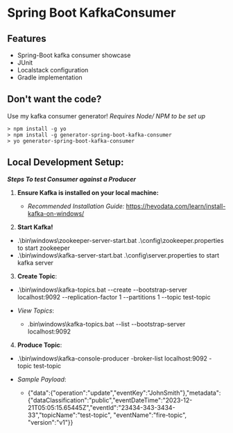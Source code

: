 # Spring Boot KafkaConsumer

## Features

* Spring-Boot kafka consumer showcase
* JUnit
* Localstack configuration
* Gradle implementation

## Don't want the code?

Use my kafka consumer generator!
*Requires Node/ NPM to be set up*

```
> npm install -g yo
> npm install -g generator-spring-boot-kafka-consumer
> yo generator-spring-boot-kafka-consumer
```

## Local Development Setup:
***Steps To test Consumer against a Producer***

1. **Ensure Kafka is installed on your local machine:**
   - *Recommended Installation Guide:* https://hevodata.com/learn/install-kafka-on-windows/

2. **Start Kafka!**
- .\bin\windows\zookeeper-server-start.bat .\config\zookeeper.properties to start zookeeper
- .\bin\windows\kafka-server-start.bat .\config\server.properties to start kafka server

3. **Create Topic**:
- .\bin\windows\kafka-topics.bat --create --bootstrap-server localhost:9092 --replication-factor 1 --partitions 1 --topic test-topic

- *View Topics*:
  - \.bin\windows\kafka-topics.bat --list --bootstrap-server localhost:9092

4. **Produce Topic**:
- .\bin\windows\kafka-console-producer -broker-list localhost:9092 -topic test-topic

- *Sample Payload*:
  - {"data":{"operation":"update","eventKey":"JohnSmith"},"metadata":{"dataClassification":"public","eventDateTime":"2023-12-21T05:05:15.65445Z","eventId":"23434-343-3434-33","topicName":"test-topic", "eventName":"fire-topic", "version":"v1"}}
